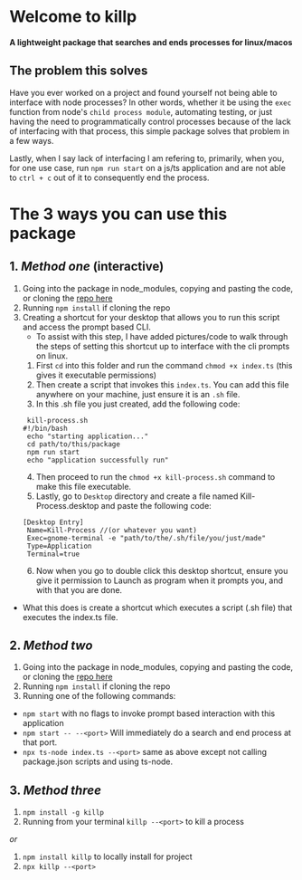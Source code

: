 # Welcome to killp

#### **A lightweight package that searches and ends processes for linux/macos** 

## The problem this solves

Have you ever worked on a project and found yourself not being able to interface with node processes? In other words, whether it be using the `exec` function from node's `child process module`, automating testing, or just having the need to programmatically control processes because of the lack of interfacing with that process, this simple package solves that problem in a few ways.

Lastly, when I say lack of interfacing I am refering to, primarily, when you, for one use case, run `npm run start` on a js/ts application and are not able to `ctrl + c` out of it to consequently end the process.  

# The 3 ways you can use this package 

## 1. ***Method one*** (interactive)

1. Going into the package in node_modules, copying and pasting the code, or cloning the [repo here](https://github.com/JL1172/kill-port)
2. Running `npm install` if cloning the repo
2. Creating a shortcut for your desktop that allows you to run this script and access the prompt based CLI.
   - To assist with this step, I have added pictures/code to walk through the steps of setting this shortcut up to interface with the cli prompts on linux.
   1. First `cd` into this folder and run the command `chmod +x index.ts` (this gives it executable permissions)
   2. Then create a script that invokes this `index.ts`. You can add this file anywhere on your machine, just ensure it is an `.sh` file.
   3. In this .sh file you just created, add the following code:
   ```
    kill-process.sh
   #!/bin/bash
    echo "starting application..."
    cd path/to/this/package
    npm run start
    echo "application successfully run"
   ```
   4. Then proceed to run the `chmod +x kill-process.sh` command to make this file executable.
   5. Lastly, go to `Desktop` directory and create a file named Kill-Process.desktop and paste the following code:
   ```
   [Desktop Entry]
    Name=Kill-Process //(or whatever you want)
    Exec=gnome-terminal -e "path/to/the/.sh/file/you/just/made"
    Type=Application
    Terminal=true
   ```
   6. Now when you go to double click this desktop shortcut, ensure you give it permission to Launch as program when it prompts you, and with that you are done.

* What this does is create a shortcut which executes a script (.sh file) that executes the index.ts file.

## 2. ***Method two***

1. Going into the package in node_modules, copying and pasting the code, or cloning the [repo here](https://github.com/JL1172/kill-port)
2. Running `npm install` if cloning the repo
3. Running one of the following commands:
  - `npm start` with no flags to invoke prompt based interaction with this application
  - `npm start -- --<port>` Will immediately do a search and end process at that port.
  - `npx ts-node index.ts --<port>` same as above except not calling package.json scripts and using ts-node.

## 3. ***Method three***

1. `npm install -g killp`
2. Running from your terminal `killp --<port>` to kill a process

*or* 

1. `npm install killp` to locally install for project
2. `npx killp --<port>`  
